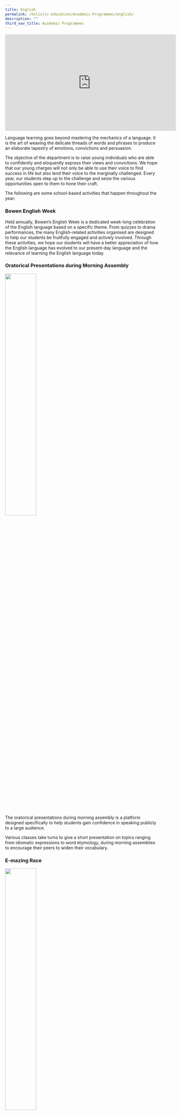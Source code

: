 ```yaml
---
title: English
permalink: /holistic-education/Academic-Programmes/english/
description: ""
third_nav_title: Academic Programmes
---
```

<iframe width="560" height="315" src="https://www.youtube.com/embed/NNnLN6XWfLo" title="YouTube video player" frameborder="0" allow="accelerometer; autoplay; clipboard-write; encrypted-media; gyroscope; picture-in-picture; web-share" allowfullscreen></iframe>

Language learning goes beyond mastering the mechanics of a language. It is the art of weaving the delicate threads of words and phrases to produce an elaborate tapestry of emotions, convictions and persuasion. 

The objective of the department is to raise young individuals who are able to confidently and eloquently express their views and convictions. We hope that our young charges will not only be able to use their voice to find success in life but also lend their voice to the marginally challenged. Every year, our students step up to the challenge and seize the various opportunities open to them to hone their craft.

The following are some school-based activities that happen throughout the year:

### Bowen English Week

Held annually, Bowen’s English Week is a dedicated week-long celebration of the English language based on a specific theme. From quizzes to drama performances, the many English-related activities organised are designed to help our students be fruitfully engaged and actively involved. Through these activities, we hope our students will have a better appreciation of how the English language has evolved to our present-day language and the relevance of learning the English language today.

### Oratorical Presentations during Morning Assembly


<img src="/images/EL1.png" 
     style="width:45%">
		 
The oratorical presentations during morning assembly is a platform designed specifically to help students gain confidence in speaking publicly to a large audience. 

Various classes take turns to give a short presentation on topics ranging from idiomatic expressions to word etymology, during morning assemblies to encourage their peers to widen their vocabulary.

### E-mazing Race
<img src="/images/EL2.png" 
     style="width:45%">

A perennial favorite, the E(English)-mazing Race is a post-examination activity held during Bowen Fiesta for Secondary Two students. 

Students race one another in groups around the school to take part in language learning activities at various designated stations.

### Literature Learning Journeys
<img src="/images/EL3.png" 
     style="width:45%">
		 
Literature Learning Journeys provide students with authentic experiences of how literature can come alive. By experiencing the magic and the richness of stage performances, students learn to better connect with the text that they are reading. 
 
Whenever possible, students will have the opportunity to experience literature on the stage such as Animal Farm, Forbidden City and Peer Pleasure.

### Inter-School Competitions

<img src="/images/EL4.png" 
     style="width:45%">
		 
Bowen actively trains and sends our students from different streams and levels, to participate in various inter-school oratorical competitions, and events. In recent years, our students have done well in their respective competitions and events.

Our Bowenians won the National Public Speaking Competition in 2016 and also clinched the 2nd runner-up (upper secondary) and top 16 (lower secondary) at the national-level Plain English Speaking Award (PESA) in 2017.
<img src="/images/EL5.png" 
     style="width:45%">
		 
At the National Schools Literature Festival, our team of Secondary 2 Normal (Academic) and Normal (Technical) students choreographed their own presentation for the Choral Reading competition. Our Secondary 3 Literature students took part in the Literature debates, with one team winning the Unseen Poetry debate.

### Summary of Key Activities

<style type="text/css">
.tg  {border-collapse:collapse;border-spacing:0;}
.tg td{border-color:black;border-style:solid;border-width:1px;font-family:Arial, sans-serif;font-size:14px;
  overflow:hidden;padding:10px 5px;word-break:normal;}
.tg th{border-color:black;border-style:solid;border-width:1px;font-family:Arial, sans-serif;font-size:14px;
  font-weight:normal;overflow:hidden;padding:10px 5px;word-break:normal;}
.tg .tg-vqm8{background-color:#E8EDFF;color:#222;text-align:left;vertical-align:top}
.tg .tg-lr6o{background-color:#E8EDFF;color:#222;text-align:left;vertical-align:middle}
</style>
<table class="tg">
<thead>
  <tr>
    <th class="tg-lr6o"><span style="color:#222">LifELit</span></th>
    <th class="tg-lr6o"><span style="color:#222">An oratorical programme for lower secondary</span></th>
  </tr>
</thead>
<tbody>
  <tr>
    <td class="tg-lr6o"><span style="color:#222">English Week</span></td>
    <td class="tg-lr6o"><span style="color:#222">A celebration of English Language learning</span></td>
  </tr>
  <tr>
    <td class="tg-lr6o"><span style="color:#222">Fun with English</span></td>
    <td class="tg-lr6o"><span style="color:#222">Presentations by students</span></td>
  </tr>
  <tr>
    <td class="tg-lr6o"><span style="color:#222">E-mazing Race</span></td>
    <td class="tg-lr6o"><span style="color:#222">A post-examination activity Word-based games</span></td>
  </tr>
  <tr>
    <td class="tg-lr6o"><span style="color:#222">Literature Learning Journey</span></td>
    <td class="tg-lr6o"><span style="color:#222">Theatre visits</span></td>
  </tr>
  <tr>
    <td class="tg-lr6o"><span style="color:#222">Oratorical Competitions</span></td>
    <td class="tg-vqm8">Both intra-school and inter-school competitions on oratorical presentation or Literature presentation or debate</td>
  </tr>
</tbody>
</table>

# English Department Team
### English Language Teacher

<style type="text/css">
.tg  {border-collapse:collapse;border-spacing:0;}
.tg td{border-color:black;border-style:solid;border-width:1px;font-family:Arial, sans-serif;font-size:14px;
  overflow:hidden;padding:10px 5px;word-break:normal;}
.tg th{border-color:black;border-style:solid;border-width:1px;font-family:Arial, sans-serif;font-size:14px;
  font-weight:normal;overflow:hidden;padding:10px 5px;word-break:normal;}
.tg .tg-fxx4{background-color:#ECECEC;color:#222;text-align:left;vertical-align:middle}
.tg .tg-e6w6{background-color:#999;color:#FFF;font-weight:bold;text-align:left;vertical-align:middle}
.tg .tg-b4br{background-color:#ECECEC;color:#222;font-weight:bold;text-align:left;vertical-align:top}
</style>
<table class="tg">
<thead>
  <tr>
    <th class="tg-e6w6"><span style="color:#FFF;background-color:#999">Officer</span></th>
    <th class="tg-e6w6"></th>
    <th class="tg-e6w6"><span style="color:#FFF;background-color:#999">Email Contact</span></th>
  </tr>
</thead>
<tbody>
  <tr>
    <td class="tg-b4br">Mrs. Serene Goh</td>
    <td class="tg-b4br">HOD / EL</td>
    <td class="tg-b4br">serene_goh@schools.gov.sg</td>
  </tr>
  <tr>
    <td class="tg-fxx4"><span style="color:#222">Mr Juraimy Abu Bakar</span></td>
    <td class="tg-fxx4"><span style="color:#222">HOD / Student Well-Being</span></td>
    <td class="tg-fxx4"><span style="color:#222">juraimy_abu_bakar@schools.gov.sg</span><br></td>
  </tr>
  <tr>
    <td class="tg-fxx4"><span style="color:#222">Mr. Paul Lim</span></td>
    <td class="tg-fxx4"><span style="color:#222">SH / EL</span></td>
    <td class="tg-fxx4"><span style="color:#222">lim_keng_soon_paul@schools.gov.sg</span><br></td>
  </tr>
  <tr>
    <td class="tg-fxx4"><span style="color:#222">Ms. Tan Shuming</span><br></td>
    <td class="tg-fxx4"><span style="color:#222">SH / SWB</span></td>
    <td class="tg-fxx4"><span style="color:#222">tan_shuming@schools.gov.sg </span></td>
  </tr>
  <tr>
    <td class="tg-fxx4"><span style="color:#222">Mr. Alvin Chong </span></td>
    <td class="tg-fxx4"><span style="color:#222">SH / ICT</span></td>
    <td class="tg-fxx4"><span style="color:#222">alvin_chong_chee_leong@schools.gov.sg</span></td>
  </tr>
  <tr>
    <td class="tg-fxx4"><span style="color:#222">Ms. Suraiya Izharul</span></td>
    <td class="tg-fxx4"><span style="color:#222"> </span></td>
    <td class="tg-fxx4"><span style="color:#222">suraiya_izharul@schools.gov.sg </span><br></td>
  </tr>
  <tr>
    <td class="tg-fxx4"><span style="color:#222">Ms. Grace Wang</span></td>
    <td class="tg-fxx4"><span style="color:#222"> </span></td>
    <td class="tg-fxx4"><span style="color:#222">wang_yahui_grace@schools.gov.sg</span></td>
  </tr>
  <tr>
    <td class="tg-fxx4"><span style="color:#222">Mrs. Andrea Thoo</span></td>
    <td class="tg-fxx4"><span style="color:#222"> </span></td>
    <td class="tg-fxx4"><span style="color:#222">kan_sok_may_andrea@schools.gov.sg</span></td>
  </tr>
  <tr>
    <td class="tg-fxx4"><span style="color:#222">Mrs. Kalaivani Pookays</span></td>
    <td class="tg-fxx4"><span style="color:#222"> </span></td>
    <td class="tg-fxx4"><span style="color:#222">kalaivani_pookays@schools.gov.sg</span></td>
  </tr>
  <tr>
    <td class="tg-fxx4"><span style="color:#222">Mrs. Adeline Lee</span></td>
    <td class="tg-fxx4"><span style="color:#222"> </span></td>
    <td class="tg-fxx4"><span style="color:#222">wee_siah_imm_adeline@schools.gov.sg</span></td>
  </tr>
  <tr>
    <td class="tg-fxx4"><span style="color:#222">Mrs. Kelly Lim</span><br></td>
    <td class="tg-fxx4"><span style="color:#222"> </span></td>
    <td class="tg-fxx4"><span style="color:#222">goh_yi_cheng@schools.gov.sg</span></td>
  </tr>
  <tr>
    <td class="tg-fxx4"><span style="color:#222">Mdm. Ida Lim</span></td>
    <td class="tg-fxx4"><span style="color:#222"> </span></td>
    <td class="tg-fxx4"><span style="color:#222">ida_lim@schools.gov.sg</span></td>
  </tr>
  <tr>
    <td class="tg-fxx4"><span style="color:#222">Mdm. Ng Gek Hwa</span></td>
    <td class="tg-fxx4"><span style="color:#222"> </span></td>
    <td class="tg-fxx4"><span style="color:#222">ng_gek_hwa@schools.gov.sg</span></td>
  </tr>
  <tr>
    <td class="tg-fxx4"><span style="color:#222">Mdm. Siti Hawa</span></td>
    <td class="tg-fxx4"><span style="color:#222"> </span></td>
    <td class="tg-fxx4"><span style="color:#222">siti_hawa_abdul_hadi@schools.gov.sg </span></td>
  </tr>
  <tr>
    <td class="tg-fxx4"><span style="color:#222">Ms. Rachel Emily Wu</span></td>
    <td class="tg-fxx4"><span style="color:#222"> </span></td>
    <td class="tg-fxx4"><span style="color:#222">wu_shi_min_rachel@schools.gov.sg</span></td>
  </tr>
  <tr>
    <td class="tg-fxx4"><span style="color:#222">Mr. Ken Foo</span></td>
    <td class="tg-fxx4"><span style="color:#222"> </span></td>
    <td class="tg-fxx4"><span style="color:#222">foo_sea_win@schools.gov.sg</span></td>
  </tr>
  <tr>
    <td class="tg-fxx4"><span style="color:#222">Mr. Lim Kah Kiat</span></td>
    <td class="tg-fxx4"><span style="color:#222"> </span></td>
    <td class="tg-fxx4"><span style="color:#222">lim_kah_kiat@schools.gov.sg</span></td>
  </tr>
  <tr>
    <td class="tg-fxx4"><span style="color:#222">Mr. Sean Ross Clunies</span></td>
    <td class="tg-fxx4"><span style="color:#222"> </span></td>
    <td class="tg-fxx4"><span style="color:#222">clunies_ross_sean_james@schools.gov.sg</span></td>
  </tr>
  <tr>
    <td class="tg-fxx4"><span style="color:#222">Ms. Jean Cai</span></td>
    <td class="tg-fxx4"><span style="color:#222"> </span></td>
    <td class="tg-fxx4"><span style="color:#222">cai_junting@schools.gov.sg</span></td>
  </tr>
  <tr>
    <td class="tg-fxx4"><span style="color:#222">Ms. Wirda</span></td>
    <td class="tg-fxx4"><span style="color:#222"> </span></td>
    <td class="tg-fxx4"><span style="color:#222">wirda_mardiana_sanif@schools.gov.sg</span></td>
  </tr>
</tbody>
</table>

### English Literature Teachers
<style type="text/css">
.tg  {border-collapse:collapse;border-spacing:0;}
.tg td{border-color:black;border-style:solid;border-width:1px;font-family:Arial, sans-serif;font-size:14px;
  overflow:hidden;padding:10px 5px;word-break:normal;}
.tg th{border-color:black;border-style:solid;border-width:1px;font-family:Arial, sans-serif;font-size:14px;
  font-weight:normal;overflow:hidden;padding:10px 5px;word-break:normal;}
.tg .tg-fxx4{background-color:#ECECEC;color:#222;text-align:left;vertical-align:middle}
.tg .tg-e6w6{background-color:#999;color:#FFF;font-weight:bold;text-align:left;vertical-align:middle}
.tg .tg-b4br{background-color:#ECECEC;color:#222;font-weight:bold;text-align:left;vertical-align:top}
</style>
<table class="tg">
<thead>
  <tr>
    <th class="tg-e6w6"><span style="color:#FFF;background-color:#999">Officer</span></th>
    <th class="tg-e6w6"></th>
    <th class="tg-e6w6"><span style="color:#FFF;background-color:#999">Email Contact</span></th>
  </tr>
</thead>
<tbody>
  <tr>
    <td class="tg-b4br">Mrs. Serene Goh</td>
    <td class="tg-b4br">HOD / EL</td>
    <td class="tg-b4br">serene_goh@schools.gov.sg</td>
  </tr>
  <tr>
    <td class="tg-fxx4"><span style="color:#222">Ms. Suraiya Izharul</span></td>
    <td class="tg-fxx4"><span style="color:#222"> </span></td>
    <td class="tg-fxx4"><span style="color:#222">suraiya_izharul@schools.gov.sg</span></td>
  </tr>
  <tr>
    <td class="tg-fxx4"><span style="color:#222">Ms. Grace Wang</span>             <br></td>
    <td class="tg-fxx4"><span style="color:#222"> </span></td>
    <td class="tg-fxx4"><span style="color:#222">wang_yahui_grace@schools.gov.sg</span></td>
  </tr>
  <tr>
    <td class="tg-fxx4"><span style="color:#222">Mr. Mohamad Irsyad</span></td>
    <td class="tg-fxx4"><span style="color:#222"> </span></td>
    <td class="tg-fxx4"><span style="color:#222">mohamad_irsyad@schools.gov.sg</span></td>
  </tr>
</tbody>
</table>
